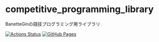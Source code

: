 # competitive_programming_library

BanetteGinの競技プログラミング用ライブラリ

[![Actions Status](https://github.com/BanetteGin/comp_prog_library/workflows/verify/badge.svg)](https://github.com/BanetteGin/comp_prog_library/actions)
 [![GitHub Pages](https://img.shields.io/static/v1?label=GitHub+Pages&message=+&color=brightgreen&logo=github)](https://BanetteGin.github.io/comp_prog_library/)
